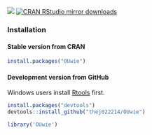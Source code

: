 [![](http://www.r-pkg.org/badges/version/OUwie)](http://www.r-pkg.org/pkg/OUwie)
[![CRAN RStudio mirror downloads](http://cranlogs.r-pkg.org/badges/OUwie)](http://www.r-pkg.org/pkg/OUwie)


### Installation

#### Stable version from CRAN


```r
install.packages("OUwie")
```

#### Development version from GitHub

Windows users install [Rtools](http://cran.r-project.org/bin/windows/Rtools/) first.


```r
install.packages("devtools")
devtools::install_github("thej022214/OUwie")
```


```r
library('OUwie')
```

